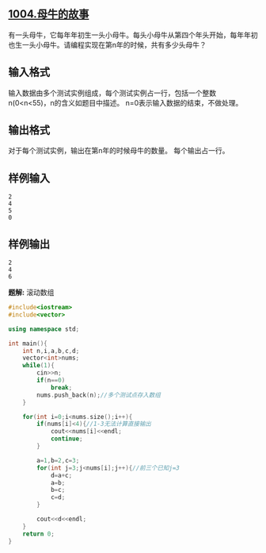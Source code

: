 ## [1004.母牛的故事](https://www.dotcpp.com/oj/problem1004.html)

有一头母牛，它每年年初生一头小母牛。每头小母牛从第四个年头开始，每年年初也生一头小母牛。请编程实现在第n年的时候，共有多少头母牛？

## 输入格式

输入数据由多个测试实例组成，每个测试实例占一行，包括一个整数n(0<n<55)，n的含义如题目中描述。
n=0表示输入数据的结束，不做处理。

## 输出格式

对于每个测试实例，输出在第n年的时候母牛的数量。
每个输出占一行。

## 样例输入

```
2
4
5
0
```

## 样例输出

```
2
4
6
```

**题解:** 滚动数组

```c++
#include<iostream>
#include<vector>

using namespace std;

int main(){
	int n,i,a,b,c,d;
	vector<int>nums;
	while(1){
		cin>>n;
		if(n==0)
			break;
		nums.push_back(n);//多个测试点存入数组
	}

	for(int i=0;i<nums.size();i++){
		if(nums[i]<4){//1-3无法计算直接输出
	    	cout<<nums[i]<<endl;
	    	continue;
		}

		a=1,b=2,c=3;
		for(int j=3;j<nums[i];j++){//前三个已知j=3
			d=a+c;
			a=b;
			b=c;
			c=d;
		}

		cout<<d<<endl;
	}
    return 0;
}
```


